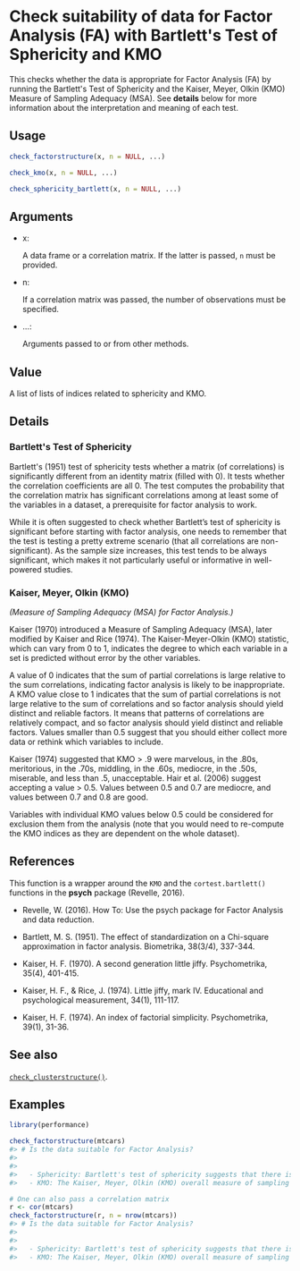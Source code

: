# Check suitability of data for Factor Analysis (FA) with Bartlett's Test of Sphericity and KMO

This checks whether the data is appropriate for Factor Analysis (FA) by
running the Bartlett's Test of Sphericity and the Kaiser, Meyer, Olkin
(KMO) Measure of Sampling Adequacy (MSA). See **details** below for more
information about the interpretation and meaning of each test.

## Usage

``` r
check_factorstructure(x, n = NULL, ...)

check_kmo(x, n = NULL, ...)

check_sphericity_bartlett(x, n = NULL, ...)
```

## Arguments

- x:

  A data frame or a correlation matrix. If the latter is passed, `n`
  must be provided.

- n:

  If a correlation matrix was passed, the number of observations must be
  specified.

- ...:

  Arguments passed to or from other methods.

## Value

A list of lists of indices related to sphericity and KMO.

## Details

### Bartlett's Test of Sphericity

Bartlett's (1951) test of sphericity tests whether a matrix (of
correlations) is significantly different from an identity matrix (filled
with 0). It tests whether the correlation coefficients are all 0. The
test computes the probability that the correlation matrix has
significant correlations among at least some of the variables in a
dataset, a prerequisite for factor analysis to work.

While it is often suggested to check whether Bartlett’s test of
sphericity is significant before starting with factor analysis, one
needs to remember that the test is testing a pretty extreme scenario
(that all correlations are non-significant). As the sample size
increases, this test tends to be always significant, which makes it not
particularly useful or informative in well-powered studies.

### Kaiser, Meyer, Olkin (KMO)

*(Measure of Sampling Adequacy (MSA) for Factor Analysis.)*

Kaiser (1970) introduced a Measure of Sampling Adequacy (MSA), later
modified by Kaiser and Rice (1974). The Kaiser-Meyer-Olkin (KMO)
statistic, which can vary from 0 to 1, indicates the degree to which
each variable in a set is predicted without error by the other
variables.

A value of 0 indicates that the sum of partial correlations is large
relative to the sum correlations, indicating factor analysis is likely
to be inappropriate. A KMO value close to 1 indicates that the sum of
partial correlations is not large relative to the sum of correlations
and so factor analysis should yield distinct and reliable factors. It
means that patterns of correlations are relatively compact, and so
factor analysis should yield distinct and reliable factors. Values
smaller than 0.5 suggest that you should either collect more data or
rethink which variables to include.

Kaiser (1974) suggested that KMO \> .9 were marvelous, in the .80s,
meritorious, in the .70s, middling, in the .60s, mediocre, in the .50s,
miserable, and less than .5, unacceptable. Hair et al. (2006) suggest
accepting a value \> 0.5. Values between 0.5 and 0.7 are mediocre, and
values between 0.7 and 0.8 are good.

Variables with individual KMO values below 0.5 could be considered for
exclusion them from the analysis (note that you would need to re-compute
the KMO indices as they are dependent on the whole dataset).

## References

This function is a wrapper around the `KMO` and the `cortest.bartlett()`
functions in the **psych** package (Revelle, 2016).

- Revelle, W. (2016). How To: Use the psych package for Factor Analysis
  and data reduction.

- Bartlett, M. S. (1951). The effect of standardization on a Chi-square
  approximation in factor analysis. Biometrika, 38(3/4), 337-344.

- Kaiser, H. F. (1970). A second generation little jiffy. Psychometrika,
  35(4), 401-415.

- Kaiser, H. F., & Rice, J. (1974). Little jiffy, mark IV. Educational
  and psychological measurement, 34(1), 111-117.

- Kaiser, H. F. (1974). An index of factorial simplicity. Psychometrika,
  39(1), 31-36.

## See also

[`check_clusterstructure()`](https://easystats.github.io/performance/reference/check_clusterstructure.md).

## Examples

``` r
library(performance)

check_factorstructure(mtcars)
#> # Is the data suitable for Factor Analysis?
#> 
#> 
#>   - Sphericity: Bartlett's test of sphericity suggests that there is sufficient significant correlation in the data for factor analysis (Chisq(55) = 408.01, p < .001).
#>   - KMO: The Kaiser, Meyer, Olkin (KMO) overall measure of sampling adequacy suggests that data seems appropriate for factor analysis (KMO = 0.83). The individual KMO scores are: mpg (0.93), cyl (0.90), disp (0.76), hp (0.84), drat (0.95), wt (0.74), qsec (0.74), vs (0.91), am (0.88), gear (0.85), carb (0.62).

# One can also pass a correlation matrix
r <- cor(mtcars)
check_factorstructure(r, n = nrow(mtcars))
#> # Is the data suitable for Factor Analysis?
#> 
#> 
#>   - Sphericity: Bartlett's test of sphericity suggests that there is sufficient significant correlation in the data for factor analysis (Chisq(55) = 408.01, p < .001).
#>   - KMO: The Kaiser, Meyer, Olkin (KMO) overall measure of sampling adequacy suggests that data seems appropriate for factor analysis (KMO = 0.83). The individual KMO scores are: mpg (0.93), cyl (0.90), disp (0.76), hp (0.84), drat (0.95), wt (0.74), qsec (0.74), vs (0.91), am (0.88), gear (0.85), carb (0.62).
```
